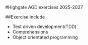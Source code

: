 #Highgate AGD exercises 2025-2027

##Exercise include
- Test driven development(TDD)
- Comprehensions
- Object orientated programming
